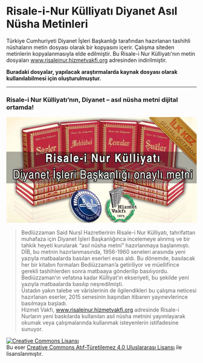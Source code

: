 # Risale-i-Nur Külliyatı Diyanet Asıl Nüsha Metinleri
Türkiye Cumhuriyeti Diyanet İşleri Başkanlığı tarafından hazırlanan tashihli nüshaların metin dosyası olarak bir kopyasını içerir.
Çalışma siteden metinlerin kopyalanmasıyla elde edilmiştir. Bu Risale-i Nur Külliyatı'nın metin dosyaları www.risaleinur.hizmetvakfi.org adresinden indirilmiştir. 

**Buradaki dosyalar, yapılacak araştırmalarda kaynak dosyası olarak kullanılabilmesi için oluşturulmuştur.**

---
### Risale-i Nur Külliyatı’nın, Diyanet – asıl nüsha metni dijital ortamda!
![](/img/risale-i-nur-kulliyati.jpg)
> Bedîüzzaman Said Nursî Hazretlerinin Risale-i Nur Külliyatı, tahrifattan muhafaza için Diyanet İşleri Başkanlığınca incelemeye alınmış ve bir tahkik heyeti kurularak “asıl nüsha metni” hazırlanmaya başlanmıştı.  
> DİB, bu metnin hazırlanmasında, 1956-1960 seneleri arasında yeni yazıyla matbaalarda basılan eserleri esas aldı. Bu dönemde, basılacak her bir kitabın formaları Bediüzzaman’a getiriliyor ve müellifince gerekli tashihlerden sonra matbaaya gönderilip basılıyordu. Bediüzzaman’ın vefatına kadar Külliyat’ın ekseriyeti, bu şekilde yeni yazıyla matbaalarda basılıp neşredilmişti.  
> Üstadın yakın talebe ve vârislerinin de ilgilendikleri bu çalışma neticesi hazırlanan eserler, 2015 senesinin başından itibaren yayınevlerince basılmaya başladı.  
> Hizmet Vakfı, www.risaleinur.hizmetvakfi.org adresinde Risale-i Nurların yeni baskılarda kullanılan asıl nüsha metnini yayımlayarak okumak veya çalışmalarında kullanmak isteyenlerin istifadesine sunuyor.



<a rel="license" href="http://creativecommons.org/licenses/by-nd/4.0/"><img alt="Creative Commons Lisansı" style="border-width:0" src="https://i.creativecommons.org/l/by-nd/4.0/88x31.png" /></a><br />Bu eser <a rel="license" href="http://creativecommons.org/licenses/by-nd/4.0/"> Creative Commons Atıf-Türetilemez 4.0 Uluslararası Lisansı</a> ile lisanslanmıştır.
